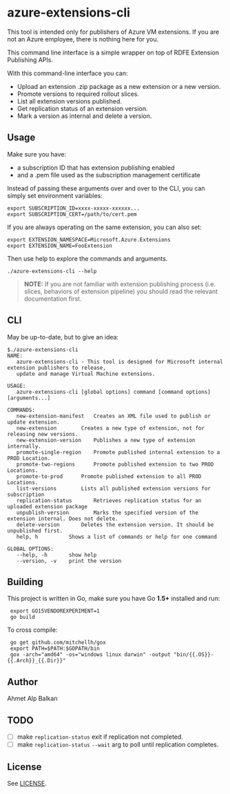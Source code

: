 # azure-extensions-cli
This tool is intended only for publishers of Azure VM extensions.
If you are not an Azure employee, there is nothing here for you.

This command line interface is a simple wrapper on top of RDFE Extension
Publishing APIs.

With this command-line interface you can:

- Upload an extension .zip package as a new extension or a new version.
- Promote versions to required rollout slices.
- List all extension versions published.
- Get replication status of an extension version.
- Mark a version as internal and delete a version.

## Usage

Make sure you have:

- a subscription ID that has extension publishing enabled
- and a .pem file used as the subscription management certificate

Instead of passing these arguments over and over to the CLI,
you can simply set environment variables:

    export SUBSCRIPTION_ID=xxxx-xxxxx-xxxxxx...
    export SUBSCRIPTION_CERT=/path/to/cert.pem

If you are always operating on the same extension, you can also set:

    export EXTENSION_NAMESPACE=Microsoft.Azure.Extensions
    export EXTENSION_NAME=FooExtension

Then use help to explore the commands and arguments.

    ./azure-extensions-cli --help

> **NOTE:** If you are not familiar with extension publishing
process (i.e. slices, behaviors of extension pipeline) you should read
the relevant documentation first.

## CLI

May be up-to-date, but to give an idea:

```
$./azure-extensions-cli
NAME:
   azure-extensions-cli - This tool is designed for Microsoft internal extension publishers to release,
   update and manage Virtual Machine extensions.

USAGE:
   azure-extensions-cli [global options] command [command options] [arguments...]

COMMANDS:
   new-extension-manifest	Creates an XML file used to publish or update extension.
   new-extension		Creates a new type of extension, not for releasing new versions.
   new-extension-version	Publishes a new type of extension internally.
   promote-single-region	Promote published internal extension to a PROD Location.
   promote-two-regions		Promote published extension to two PROD Locations.
   promote-to-prod		Promote published extension to all PROD Locations.
   list-versions		Lists all published extension versions for subscription
   replication-status		Retrieves replication status for an uploaded extension package
   unpublish-version		Marks the specified version of the extension internal. Does not delete.
   delete-version		Deletes the extension version. It should be unpublished first.
   help, h			Shows a list of commands or help for one command

GLOBAL OPTIONS:
   --help, -h		show help
   --version, -v	print the version 
```


## Building

This project is written in Go, make sure you have Go **1.5+** installed
and run:

     export GO15VENDOREXPERIMENT=1
     go build

To cross compile:
    
     go get github.com/mitchellh/gox
     export PATH=$PATH:$GOPATH/bin
     gox -arch="amd64" -os="windows linux darwin" -output "bin/{{.OS}}-{{.Arch}}_{{.Dir}}"

## Author

Ahmet Alp Balkan

## TODO 

- [ ] make `replication-status` exit if replication not completed.
- [ ] make `replication-status` `--wait` arg to poll until replication completes.

## License

See [LICENSE](LICENSE).
